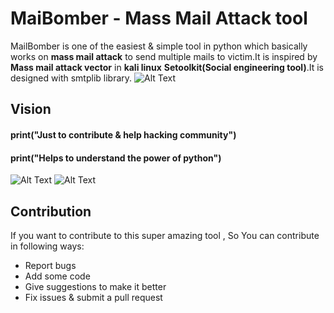 # MaiBomber - Mass Mail Attack tool
MailBomber is one of the easiest & simple tool in python which basically works on **mass mail attack** to send multiple mails to victim.It is inspired by **Mass mail attack vector** in **kali linux**  **Setoolkit(Social engineering tool)**.It is designed with smtplib library.
![Alt Text](https://thepracticaldev.s3.amazonaws.com/i/643lrt9ndql9z9yxemn2.png)
## Vision
  #### print("Just to contribute & help hacking community")
  #### print("Helps to understand the power of python")
![Alt Text](https://thepracticaldev.s3.amazonaws.com/i/h687z3g246dpbr0szgxx.png)
![Alt Text](https://thepracticaldev.s3.amazonaws.com/i/61h8fpmgy5imfs25d7xp.png)
  
  
## Contribution
   If you want to contribute to this super amazing tool , So You can contribute in following ways:

- Report bugs
- Add some code
- Give suggestions to make it better
- Fix issues & submit a pull request
